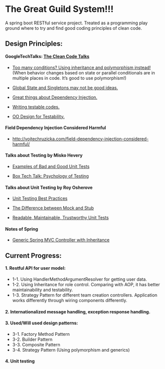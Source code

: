 # The Great Guild System!!!
A spring boot RESTful service project. Treated as a programming play ground where to try and find good coding principles of clean code.

## Design Principles:
#### GoogleTechTalks: [The Clean Code Talks](https://www.youtube.com/watch?v=4F72VULWFvc&list=PL693EFD059797C21E)

* [Too many conditions? Using inheritance and polymorphism instead!](https://youtu.be/4F72VULWFvc?list=PL693EFD059797C21E) (When behavior changes based on state or parallel conditionals are in multiple places in code. It’s good to use polymorphism!)
 
* [Global State and Singletons may not be good ideas.](https://youtu.be/-FRm3VPhseI?list=PL693EFD059797C21E)

* [Great things about Dependency Injection.](https://youtu.be/RlfLCWKxHJ0?list=PL693EFD059797C21E)

* [Writing testable codes.](https://youtu.be/wEhu57pih5w)

* [OO Design for Testability.](https://youtu.be/acjvKJiOvXw?list=PL693EFD059797C21E)



#### Field Dependency Injection Considered Harmful

* http://vojtechruzicka.com/field-dependency-injection-considered-harmful/

#### Talks about Testing by Misko Hevery 

* [Examples of Bad and Good Unit Tests](https://youtu.be/c5YltI3N1tc)

* [Box Tech Talk: Psychology of Testing](https://youtu.be/pqomi6W4AJ4)

#### Talks about Unit Testing by Roy Osherove

* [Unit Testing Best Practices](https://youtu.be/dJUVNFxrK_4)

* [The Difference between Mock and Stub](https://youtu.be/fAb_OnooCsQ)

* [Readable, Maintainable, Trustworthy Unit Tests](https://youtu.be/ybDhy7b2i2o)

#### Notes of Spring

* [Generic Spring MVC Controller with Inheritance](https://stackoverflow.com/questions/15382345/generic-spring-mvc-controller-with-inheritance)

## Current Progress:
#### 1. Restful API for user model:
 * 1-1. Using HandlerMethodArgumentResolver for getting user data.
 * 1-2. Using Inheritance for role control. Comparing with AOP, it has better maintainability and testability.
 * 1-3. Strategy Pattern for different team creation controllers. Application works differently through wiring components differently.
 
#### 2. Internationalized message handling, exception response handling.

#### 3. Used/Will used design patterns:
 * 3-1. Factory Method Pattern
 * 3-2. Builder Pattern
 * 3-3. Composite Pattern
 * 3-4. Strategy Pattern (Using polymorphism and generics)
 
 #### 4. Unit testing
 

